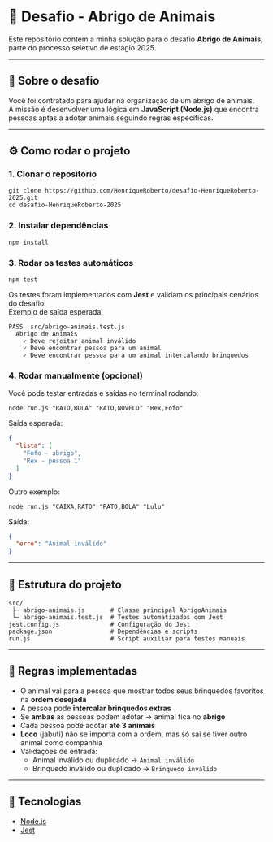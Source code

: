 # 🐾 Desafio - Abrigo de Animais

Este repositório contém a minha solução para o desafio **Abrigo de Animais**, parte do processo seletivo de estágio 2025.

---

## 📌 Sobre o desafio
Você foi contratado para ajudar na organização de um abrigo de animais.  
A missão é desenvolver uma lógica em **JavaScript (Node.js)** que encontra pessoas aptas a adotar animais seguindo regras específicas.

---

## ⚙️ Como rodar o projeto

### 1. Clonar o repositório
```
git clone https://github.com/HenriqueRoberto/desafio-HenriqueRoberto-2025.git
cd desafio-HenriqueRoberto-2025
```

### 2. Instalar dependências
```
npm install
```

### 3. Rodar os testes automáticos
```
npm test
```

Os testes foram implementados com **Jest** e validam os principais cenários do desafio.  
Exemplo de saída esperada:
```
PASS  src/abrigo-animais.test.js
  Abrigo de Animais
    ✓ Deve rejeitar animal inválido
    ✓ Deve encontrar pessoa para um animal
    ✓ Deve encontrar pessoa para um animal intercalando brinquedos
```

### 4. Rodar manualmente (opcional)
Você pode testar entradas e saídas no terminal rodando:

```
node run.js "RATO,BOLA" "RATO,NOVELO" "Rex,Fofo"
```

Saída esperada:
```json
{
  "lista": [
    "Fofo - abrigo",
    "Rex - pessoa 1"
  ]
}
```

Outro exemplo:
```
node run.js "CAIXA,RATO" "RATO,BOLA" "Lulu"
```

Saída:
```json
{
  "erro": "Animal inválido"
}
```

---

## 📂 Estrutura do projeto
```
src/
 ├─ abrigo-animais.js       # Classe principal AbrigoAnimais
 └─ abrigo-animais.test.js  # Testes automatizados com Jest
jest.config.js              # Configuração do Jest
package.json                # Dependências e scripts
run.js                      # Script auxiliar para testes manuais
```

---

## 📝 Regras implementadas
- O animal vai para a pessoa que mostrar todos seus brinquedos favoritos na **ordem desejada**  
- A pessoa pode **intercalar brinquedos extras**  
- Se **ambas** as pessoas podem adotar → animal fica no **abrigo**  
- Cada pessoa pode adotar **até 3 animais**  
- **Loco** (jabuti) não se importa com a ordem, mas só sai se tiver outro animal como companhia  
- Validações de entrada:  
  - Animal inválido ou duplicado → `Animal inválido`  
  - Brinquedo inválido ou duplicado → `Brinquedo inválido`  

---

## 🚀 Tecnologias
- [Node.js](https://nodejs.org/)  
- [Jest](https://jestjs.io/)  
